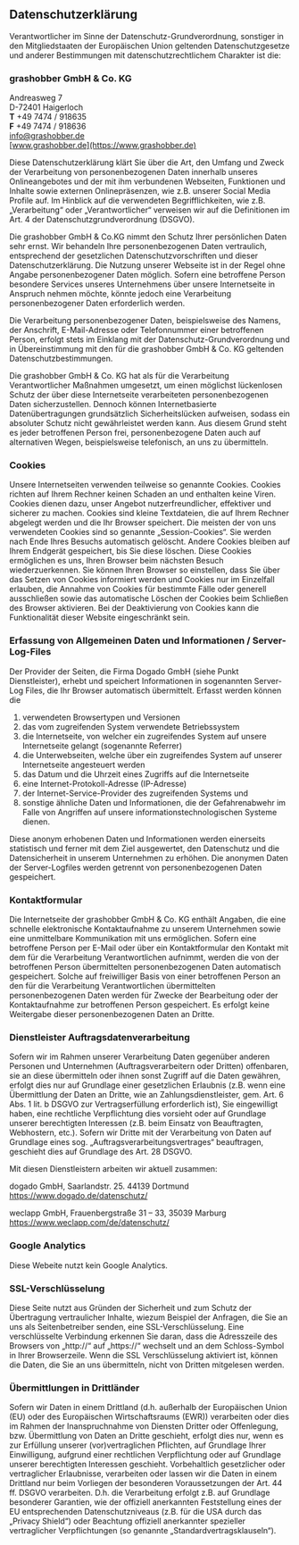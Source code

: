 ## Datenschutzerklärung

Verantwortlicher im Sinne der Datenschutz-Grundverordnung, sonstiger in den Mitgliedstaaten der Europäischen Union geltenden Datenschutzgesetze und anderer Bestimmungen mit datenschutzrechtlichem Charakter ist die:

<h3 class="c-plain__richtext-headline">grashobber GmbH & Co. KG</h3>

Andreasweg 7  
D-72401 Haigerloch  
**T** +49 7474 / 918635  
**F** +49 7474 / 918636  
[info@grashobber.de](mailto:info@grashobber.de)  
[www.grashobber.de](https://www.grashobber.de)

Diese Datenschutzerklärung klärt Sie über die Art, den Umfang und Zweck der Verarbeitung von personenbezogenen Daten innerhalb unseres Onlineangebotes und der mit ihm verbundenen Webseiten, Funktionen und Inhalte sowie externen Onlinepräsenzen, wie z.B. unserer Social Media Profile auf. Im Hinblick auf die verwendeten Begrifflichkeiten, wie z.B. „Verarbeitung“ oder „Verantwortlicher“ verweisen wir auf die Definitionen im Art. 4 der Datenschutzgrundverordnung (DSGVO).

Die grashobber GmbH & Co.KG nimmt den Schutz Ihrer persönlichen Daten sehr ernst. Wir behandeln Ihre personenbezogenen Daten vertraulich, entsprechend der gesetzlichen Datenschutzvorschriften und dieser Datenschutzerklärung. Die Nutzung unserer Webseite ist in der Regel ohne Angabe personenbezogener Daten möglich. Sofern eine betroffene Person besondere Services unseres Unternehmens über unsere Internetseite in Anspruch nehmen möchte, könnte jedoch eine Verarbeitung personenbezogener Daten erforderlich werden.

Die Verarbeitung personenbezogener Daten, beispielsweise des Namens, der Anschrift, E-Mail-Adresse oder Telefonnummer einer betroffenen Person, erfolgt stets im Einklang mit der Datenschutz-Grundverordnung und in Übereinstimmung mit den für die grashobber GmbH & Co. KG geltenden Datenschutzbestimmungen.

Die grashobber GmbH & Co. KG hat als für die Verarbeitung Verantwortlicher Maßnahmen umgesetzt, um einen möglichst lückenlosen Schutz der über diese Internetseite verarbeiteten personenbezogenen Daten sicherzustellen. Dennoch können Internetbasierte Datenübertragungen grundsätzlich Sicherheitslücken aufweisen, sodass ein absoluter Schutz nicht gewährleistet werden kann. Aus diesem Grund steht es jeder betroffenen Person frei, personenbezogene Daten auch auf alternativen Wegen, beispielsweise telefonisch, an uns zu übermitteln.

<h3 class="c-plain__richtext-headline">Cookies</h3>

Unsere Internetseiten verwenden teilweise so genannte Cookies. Cookies richten auf Ihrem Rechner keinen Schaden an und enthalten keine Viren. Cookies dienen dazu, unser Angebot nutzerfreundlicher, effektiver und sicherer zu machen. Cookies sind kleine Textdateien, die auf Ihrem Rechner abgelegt werden und die Ihr Browser speichert. Die meisten der von uns verwendeten Cookies sind so genannte „Session-Cookies“. Sie werden nach Ende Ihres Besuchs automatisch gelöscht. Andere Cookies bleiben auf Ihrem Endgerät gespeichert, bis Sie diese löschen. Diese Cookies ermöglichen es uns, Ihren Browser beim nächsten Besuch wiederzuerkennen. Sie können Ihren Browser so einstellen, dass Sie über das Setzen von Cookies informiert werden und Cookies nur im Einzelfall erlauben, die Annahme von Cookies für bestimmte Fälle oder generell ausschließen sowie das automatische Löschen der Cookies beim Schließen des Browser aktivieren. Bei der Deaktivierung von Cookies kann die Funktionalität dieser Website eingeschränkt sein.

<h3 class="c-plain__richtext-headline">Erfassung von Allgemeinen Daten und Informationen / Server-Log-Files</h3>

Der Provider der Seiten, die Firma Dogado GmbH (siehe Punkt Dienstleister), erhebt und speichert Informationen in sogenannten Server-Log Files, die Ihr Browser automatisch übermittelt.
Erfasst werden können die

1. verwendeten Browsertypen und Versionen
2. das vom zugreifenden System verwendete Betriebssystem
3. die Internetseite, von welcher ein zugreifendes System auf unsere Internetseite gelangt (sogenannte Referrer)
4. die Unterwebseiten, welche über ein zugreifendes System auf unserer Internetseite angesteuert werden
5. das Datum und die Uhrzeit eines Zugriffs auf die Internetseite
6. eine Internet-Protokoll-Adresse (IP-Adresse)
7. der Internet-Service-Provider des zugreifenden Systems und
8. sonstige ähnliche Daten und Informationen, die der Gefahrenabwehr im Falle von Angriffen auf unsere informationstechnologischen Systeme dienen.

Diese anonym erhobenen Daten und Informationen werden einerseits statistisch und ferner mit dem Ziel ausgewertet, den Datenschutz und die Datensicherheit in unserem Unternehmen zu erhöhen. Die anonymen Daten der Server-Logfiles werden getrennt von personenbezogenen Daten gespeichert.

<h3 class="c-plain__richtext-headline">Kontaktformular</h3>

Die Internetseite der grashobber GmbH & Co. KG enthält Angaben, die eine schnelle elektronische Kontaktaufnahme zu unserem Unternehmen sowie eine unmittelbare Kommunikation mit uns ermöglichen. Sofern eine betroffene Person per E-Mail oder über ein Kontaktformular den Kontakt mit dem für die Verarbeitung Verantwortlichen aufnimmt, werden die von der betroffenen Person übermittelten personenbezogenen Daten automatisch gespeichert. Solche auf freiwilliger Basis von einer betroffenen Person an den für die Verarbeitung Verantwortlichen übermittelten personenbezogenen Daten werden für Zwecke der Bearbeitung oder der Kontaktaufnahme zur betroffenen Person gespeichert. Es erfolgt keine Weitergabe dieser personenbezogenen Daten an Dritte.

<h3 class="c-plain__richtext-headline">Dienstleister Auftragsdatenverarbeitung</h3>

Sofern wir im Rahmen unserer Verarbeitung Daten gegenüber anderen Personen und Unternehmen (Auftragsverarbeitern oder Dritten) offenbaren, sie an diese übermitteln oder ihnen sonst Zugriff auf die Daten gewähren, erfolgt dies nur auf Grundlage einer gesetzlichen Erlaubnis (z.B. wenn eine Übermittlung der Daten an Dritte, wie an Zahlungsdienstleister, gem. Art. 6 Abs. 1 lit. b DSGVO zur Vertragserfüllung erforderlich ist), Sie eingewilligt haben, eine rechtliche Verpflichtung dies vorsieht oder auf Grundlage unserer berechtigten Interessen (z.B. beim Einsatz von Beauftragten, Webhostern, etc.). Sofern wir Dritte mit der Verarbeitung von Daten auf Grundlage eines sog. „Auftragsverarbeitungsvertrages“ beauftragen, geschieht dies auf Grundlage des Art. 28 DSGVO.

Mit diesen Dienstleistern arbeiten wir aktuell zusammen:

dogado GmbH, Saarlandstr. 25. 44139 Dortmund
https://www.dogado.de/datenschutz/

weclapp GmbH, Frauenbergstraße 31 – 33, 35039 Marburg
https://www.weclapp.com/de/datenschutz/

<h3 class="c-plain__richtext-headline">Google Analytics</h3>

Diese Webeite nutzt kein Google Analytics.

<h3 class="c-plain__richtext-headline">SSL-Verschlüsselung</h3>

Diese Seite nutzt aus Gründen der Sicherheit und zum Schutz der Übertragung vertraulicher Inhalte, wiezum Beispiel der Anfragen, die Sie an uns als Seitenbetreiber senden, eine SSL-Verschlüsselung. Eine verschlüsselte Verbindung erkennen Sie daran, dass die Adresszeile des Browsers von „http://“ auf „https://“ wechselt und an dem Schloss-Symbol in Ihrer Browserzeile. Wenn die SSL Verschlüsselung aktiviert ist, können die Daten, die Sie an uns übermitteln, nicht von Dritten mitgelesen werden.

<h3 class="c-plain__richtext-headline">Übermittlungen in Drittländer</h3>

Sofern wir Daten in einem Drittland (d.h. außerhalb der Europäischen Union (EU) oder des Europäischen Wirtschaftsraums (EWR)) verarbeiten oder dies im Rahmen der Inanspruchnahme von Diensten Dritter oder Offenlegung, bzw. Übermittlung von Daten an Dritte geschieht, erfolgt dies nur, wenn es zur Erfüllung unserer (vor)vertraglichen Pflichten, auf Grundlage Ihrer Einwilligung, aufgrund einer rechtlichen Verpflichtung oder auf Grundlage unserer berechtigten Interessen geschieht. Vorbehaltlich gesetzlicher oder vertraglicher Erlaubnisse, verarbeiten oder lassen wir die Daten in einem Drittland nur beim Vorliegen der besonderen Voraussetzungen der Art. 44 ff. DSGVO verarbeiten. D.h. die Verarbeitung erfolgt z.B. auf Grundlage besonderer Garantien, wie der offiziell anerkannten Feststellung eines der EU entsprechenden Datenschutzniveaus (z.B. für die USA durch das „Privacy Shield“) oder Beachtung offiziell anerkannter spezieller vertraglicher Verpflichtungen (so genannte „Standardvertragsklauseln“).
